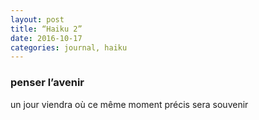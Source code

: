 ```yaml
---
layout: post
title: “Haiku 2”
date: 2016-10-17 
categories: journal, haiku 
---
```

### penser l’avenir
un jour viendra 
où ce même moment précis 
sera souvenir 
